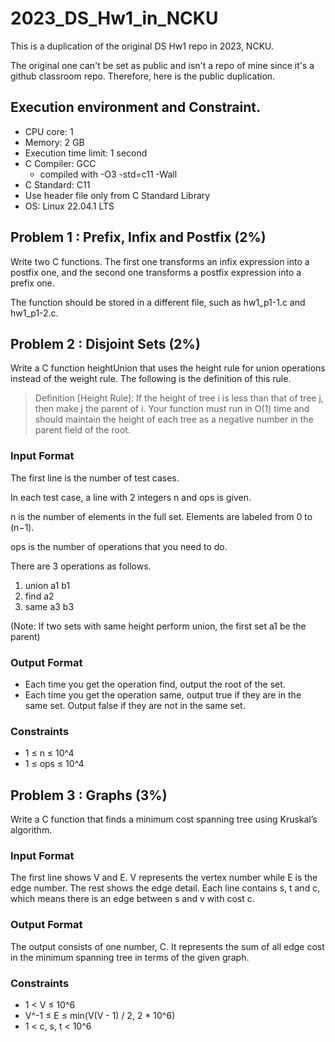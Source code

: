 # 2023_DS_Hw1_in_NCKU
This is a duplication of the original DS Hw1 repo in 2023, NCKU.

The original one can't be set as public and isn't a repo of mine since it's a github classroom repo. Therefore, here is the public duplication.

## Execution environment and Constraint.
* CPU core: 1
* Memory: 2 GB
* Execution time limit: 1 second
* C Compiler: GCC
    * compiled with -O3 -std=c11 -Wall
* C Standard: C11
* Use header file only from C Standard Library
* OS: Linux 22.04.1 LTS

## Problem 1 : Prefix, Infix and Postfix (2%)
Write two C functions. The first one transforms an infix expression into a postfix one, and the second one transforms a postfix expression into a prefix one. 

The function should be stored in a different file, such as hw1_p1-1.c and hw1_p1-2.c. 

## Problem 2 : Disjoint Sets (2%) 
Write a C function heightUnion that uses the height rule for union operations instead of the weight rule. The following is the definition of this rule.

> Definition [Height Rule]:
> If the height of tree i is less than that of tree j, then make j the parent of i.
> Your function must run in O(1) time and should maintain the height of each tree as a negative number in the parent field of the root.

### Input Format
The first line is the number of test cases.

In each test case, a line with 2 integers n and ops is given.

n is the number of elements in the full set. Elements are labeled from 0 to (n−1).

ops is the number of operations that you need to do.

There are 3 operations as follows.
1. union a1 b1
2. find a2
3. same a3 b3

(Note: If two sets with same height perform union, the first set a1 be the parent)

### Output Format
* Each time you get the operation find, output the root of the set.
* Each time you get the operation same, output true if they are in the same set. Output false if they are not in the same set.

### Constraints
* 1 ≤ n ≤ 10^4
* 1 ≤ ops ≤ 10^4

## Problem 3 : Graphs (3%) 
Write a C function that finds a minimum cost spanning tree using Kruskal’s algorithm.

### Input Format
The first line shows V and E. V represents the vertex number while E is the edge number. The rest shows the edge detail. Each line contains s, t and c, which means there is an edge between s and v with cost c.

### Output Format
The output consists of one number, C. It represents the sum of all edge cost in the minimum spanning tree in terms of the given graph.

### Constraints
* 1 < V ≤ 10^6
* V^-1 ≤ E ≤ min(V(V - 1) / 2, 2 * 10^6)
* 1 < c, s, t < 10^6
